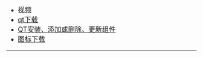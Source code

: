 <font size=4>


- [视频](https://www.bilibili.com/video/av37403127)
- [qt下载](http://download.qt.io/archive/qt/)
- [QT安装、添加或删除、更新组件](https://blog.csdn.net/lzp_k2/article/details/83178585)
- [图标下载](https://www.easyicon.net/)

---